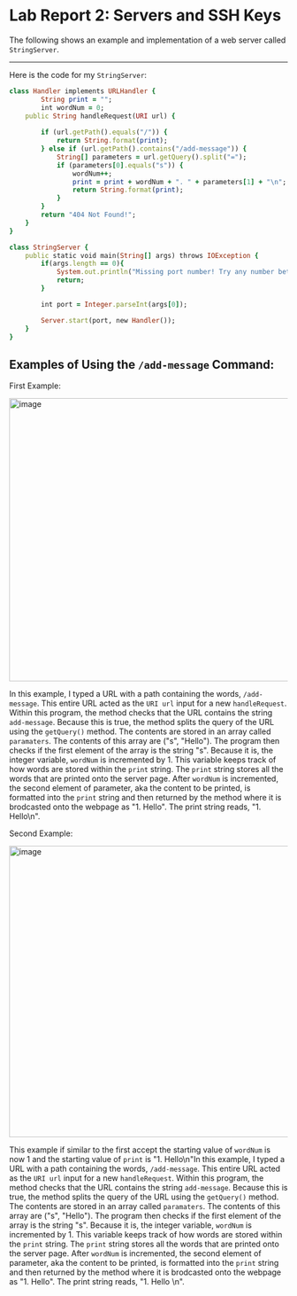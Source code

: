 # Lab Report 2: Servers and SSH Keys

The following shows an example and implementation of a web server called `StringServer`.

---
Here is the code for my `StringServer`:

```ruby
class Handler implements URLHandler {
        String print = "";
        int wordNum = 0;
    public String handleRequest(URI url) {
        
        if (url.getPath().equals("/")) {
            return String.format(print);
        } else if (url.getPath().contains("/add-message")) {
            String[] parameters = url.getQuery().split("=");
            if (parameters[0].equals("s")) {
                wordNum++;
                print = print + wordNum + ". " + parameters[1] + "\n";
                return String.format(print);
            }
        } 
        return "404 Not Found!";
    }
}

class StringServer {
    public static void main(String[] args) throws IOException {
        if(args.length == 0){
            System.out.println("Missing port number! Try any number between 1024 to 49151");
            return;
        }

        int port = Integer.parseInt(args[0]);

        Server.start(port, new Handler());
    }
}
```

## Examples of Using the `/add-message` Command:

First Example:

<img width="511" alt="image" src="https://github.com/egoswami1/cse15l-lab-reports/assets/114527221/1da0919e-3326-4273-a2f2-914a0d8d4f7c">

In this example, I typed a URL with a path containing the words, `/add-message`. This entire URL acted as the `URI url` input for a new `handleRequest`. Within this program, the method checks that the URL contains the string `add-message`. Because this is true, the method splits the query of the URL using the `getQuery()` method. The contents are stored in an array called `paramaters`. The contents of this array are ("s", "Hello"). The program then checks if the first element of the array is the string "s". Because it is, the integer variable, `wordNum` is incremented by 1. This variable keeps track of how words are stored within the `print` string. The `print` string stores all the words that are printed onto the server page. After `wordNum` is incremented, the second element of parameter, aka the content to be printed, is formatted into the `print` string and then returned by the method where it is brodcasted onto the webpage as "1. Hello". The print string reads, "1. Hello\n".

Second Example:

<img width="526" alt="image" src="https://github.com/egoswami1/cse15l-lab-reports/assets/114527221/fa146bbb-1197-4c08-8b14-2a4733b57234">

This example if similar to the first accept the starting value of `wordNum` is now 1 and the starting value of `print` is "1. Hello\n"In this example, I typed a URL with a path containing the words, `/add-message`. This entire URL acted as the `URI url` input for a new `handleRequest`. Within this program, the method checks that the URL contains the string `add-message`. Because this is true, the method splits the query of the URL using the `getQuery()` method. The contents are stored in an array called `paramaters`. The contents of this array are ("s", "Hello"). The program then checks if the first element of the array is the string "s". Because it is, the integer variable, `wordNum` is incremented by 1. This variable keeps track of how words are stored within the `print` string. The `print` string stores all the words that are printed onto the server page. After `wordNum` is incremented, the second element of parameter, aka the content to be printed, is formatted into the `print` string and then returned by the method where it is brodcasted onto the webpage as "1. Hello". The print string reads, "1. Hello \n".
